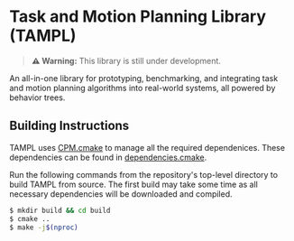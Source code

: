 # Task and Motion Planning Library (TAMPL)

> **⚠ Warning:** This library is still under development.

An all-in-one library for prototyping, benchmarking, and integrating task and motion planning algorithms into real-world systems, all powered by behavior trees.

## Building Instructions

TAMPL uses [CPM.cmake](https://github.com/cpm-cmake/CPM.cmake) to manage all the required dependenices. These dependencies can be found in [dependencies.cmake](cmake/dependencies.cmake). 

Run the following commands from the repository's top-level directory to build TAMPL from source. The first build may take some time as all necessary dependencies will be downloaded and compiled.

```bash
$ mkdir build && cd build
$ cmake ..
$ make -j$(nproc)
```

